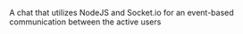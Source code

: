 A chat that utilizes NodeJS and Socket.io for an event-based communication between the active users
